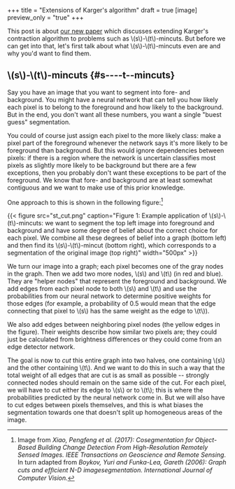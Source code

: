+++
title = "Extensions of Karger's algorithm"
draft = true
[image]
  preview_only = "true"
+++

This post is about [our new paper](/publication/karger) which discusses extending Karger's contraction
algorithm to problems such as \\(s\\)-\\(t\\)-mincuts. But before we can get
into that, let's first talk about what \\(s\\)-\\(t\\)-mincuts even are and why
you'd want to find them.


## \\(s\\)-\\(t\\)-mincuts {#s----t--mincuts}

Say you have an image that you want to segment into fore- and background.
You might have a neural network that can tell you how likely each pixel
is to belong to the foreground and how likely to the background. But in the
end, you don't want all these numbers, you want a single "buest guess"
segmentation.

You could of course just assign each pixel to the more likely class: make a pixel
part of the foreground whenever the network says it's more likely to be foreground
than background. But this would ignore dependencies between pixels: if there is
a region where the network is uncertain classifies most pixels as slightly more likely
to be background but there are a few exceptions, then you probably don't want
these exceptions to be part of the foreground. We know that fore- and background
are at least somewhat contiguous and we want to make use of this prior knowledge.

One approach to this is shown in the following figure:[^fn:1]

{{< figure src="st_cut.png" caption="Figure 1: Example application of \\(s\\)-\\(t\\)-mincuts: we want to segment the top left image into foreground and background and have some degree of belief about the correct choice for each pixel. We combine all these degrees of belief into a graph (bottom left) and then find its \\(s\\)-\\(t\\)-mincut (bottom right), which corresponds to a segmentation of the original image (top right)" width="500px" >}}

We turn our image into a graph; each pixel becomes one of the gray nodes in the graph.
Then we add two more nodes, \\(s\\) and \\(t\\) (in red and blue). They are "helper nodes"
that represent the foreground and background. We add edges from each pixel node to both
\\(s\\) and \\(t\\) and use the probabilities from our neural network to determine
positive weights for those edges (for example, a probability of 0.5 would mean that the
edge connecting that pixel to \\(s\\) has the same weight as the edge to \\(t\\)).

We also add edges between neighboring pixel nodes (the yellow edges in the figure).
Their weights describe how similar two pixels are; they could just be calculated
from brightness differences or they could come from an edge detector network.

The goal is now to _cut_ this entire graph into two halves, one containing \\(s\\)
and the other containing \\(t\\). And we want to do this in such a way that the total
weight of all edges that are cut is as small as possible -- strongly connected nodes
should remain on the same side of the cut.
For each pixel, we will have to cut either its edge to \\(s\\) or to \\(t\\); this is
where the probabilities predicted by the neural network come in. But we will also
have to cut edges between pixels themselves, and this is what biases the segmentation
towards one that doesn't split up homogeneous areas of the image.

[^fn:1]: Image from _Xiao, Pengfeng et al. (2017): Cosegmentation for Object-Based Building Change Detection From High-Resolution Remotely Sensed Images. IEEE Transactions on Geoscience and Remote Sensing_. In turn adapted from _Boykov, Yuri and Funka-Lea, Gareth (2006): Graph cuts and efﬁcient N-D imagesegmentation. International Journal of Computer Vision._
